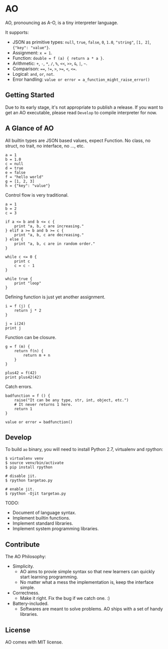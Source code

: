 # AO

AO, pronouncing as A-O, is a tiny interpreter language.

It supports:

* JSON as primitive types: `null`, `true`, `false`, `0`, `1.0`, `"string"`, `[1, 2]`, `{"key": "value"}`.
* Assignment: `x = 1`.
* Function: `double = f (a) { return a * a }`.
* Arithmetic: `+`, `-`, `*`, `/`, `%`, `<<`, `>>`, `&`, `|`, `~`.
* Comparison: `==`, `!=`, `>`, `>=`, `<`, `<=`.
* Logical: `and`, `or`, `not`.
* Error handling: `value or error = a_function_might_raise_error()`

## Getting Started

Due to its early stage, it's not appropriate to publish a release.
If you want to get an AO executable, please read `Develop` to compile interpreter for now.

## A Glance of AO

All builtin types are JSON based values, expect Function.
No class, no struct, no trait, no interface, no ..., etc.

```
a = 1
b = 1.0
c = null
d = true
e = false
f = "hello world"
g = [1, 2, 3]
h = {"key": "value"}
```

Control flow is very traditional.

```
a = 1
b = 2
c = 3

if a <= b and b <= c {
    print "a, b, c are increasing."
} elif a >= b and b >= c {
    print "a, b, c are decreasing."
} else {
    print "a, b, c are in random order."
}

while c <= 0 {
    print c
    c = c - 1
}

while true {
    print "loop"
}
```

Defining function is just yet another assignment.

```
i = f (j) {
    return j * 2
}

j = i(24)
print j
```

Function can be closure.

```
g = f (m) {
    return f(n) {
        return m + n
    }
}

plus42 = f(42)
print plus42(42)
```

Catch errors.

```
badfunction = f () {
    raise("It can be any type, str, int, object, etc.")
    # It never returns 1 here.
    return 1
}

value or error = badfunction()
```

## Develop

To build `ao` binary, you will need to install Python 2.7, virtualenv and rpython:

```
$ virtualenv venv
$ source venv/bin/activate
$ pip install rpython

# disable jit.
$ rpython targetao.py

# enable jit.
$ rpython -Ojit targetao.py
```

TODO:

* Document of language syntax.
* Implement builtin functions.
* Implement standard libraries.
* Implement system programming libraries.

## Contribute

The AO Philosophy:

* Simplicity.
    * AO aims to provie simple syntax so that new learners can quickly start learning programming.
    * No matter what a mess the implementation is, keep the interface simple.
* Correctness.
    * Make it right. Fix the bug if we catch one. :)
* Battery-included.
    * Softwares are meant to solve problems. AO ships with a set of handy libraries.

## License

AO comes with MIT license.


